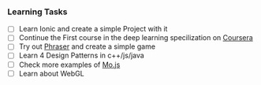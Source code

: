 ### Learning Tasks

- [ ] Learn Ionic and create a simple Project with it
- [ ] Continue the First course in the deep learning specilization on [Coursera](https://www.coursera.org/learn/neural-networks-deep-learning/home/welcome)
- [ ] Try out [Phraser](http://phaser.io/tutorials/making-your-first-phaser-3-game/part4) and create a simple game
- [ ] Learn 4 Design Patterns in c++/js/java
- [ ] Check more examples of [Mo.js](http://mojs.io/)
- [ ] Learn about WebGL
